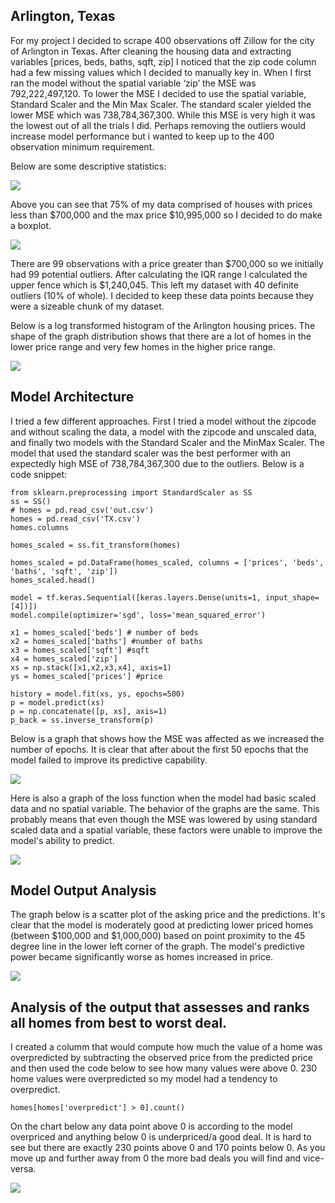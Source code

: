 ## Arlington, Texas

For my project I decided to scrape 400 observations off Zillow for the city of Arlington in Texas. After cleaning the housing data and extracting variables [prices, beds, baths, sqft, zip] I noticed that the zip code column had a few missing values which I decided to manually key in. 
When I first ran the model without the spatial variable ‘zip’ the MSE was 792,222,497,120. 
To lower the MSE I decided to use the spatial variable, Standard Scaler and the Min Max Scaler. The standard scaler yielded the lower MSE which was 738,784,367,300. While this MSE is very high it was the lowest out of all the trials I did. Perhaps removing the outliers would increase model performance but i wanted to keep up to the 400 observation minimum requirement.


Below are some descriptive statistics:

![](descriptive_stats.PNG)

Above you can see that 75% of my data comprised of houses with prices less than $700,000 and the max price $10,995,000 so I decided to do make a boxplot.

![](boxplot.png)

There are 99 observations with a price greater than $700,000 so we initially had 99 potential outliers.
After calculating the IQR range I calculated the upper fence which is $1,240,045. This left my dataset with 40 definite outliers (10% of whole). I decided to keep these data points because they were a sizeable chunk of my dataset. 

Below is a log transformed histogram of the Arlington housing prices. The shape of the graph distribution shows that there are a lot of homes in the lower price range and very few homes in the higher price range.


![](prices_histogram.png)


## Model Architecture 

I tried a few different approaches. First I tried a model without the zipcode and without scaling the data, a model with the zipcode and unscaled data, and finally two models with the Standard Scaler and the MinMax Scaler.
The model that used the standard scaler was the best performer with an expectedly high MSE of 738,784,367,300 due to the outliers.
Below is a code snippet:

    from sklearn.preprocessing import StandardScaler as SS
    ss = SS()
    # homes = pd.read_csv('out.csv')
    homes = pd.read_csv('TX.csv')
    homes.columns

    homes_scaled = ss.fit_transform(homes)

    homes_scaled = pd.DataFrame(homes_scaled, columns = ['prices', 'beds', 'baths', 'sqft', 'zip'])
    homes_scaled.head()

    model = tf.keras.Sequential([keras.layers.Dense(units=1, input_shape=[4])])
    model.compile(optimizer='sgd', loss='mean_squared_error')

    x1 = homes_scaled['beds'] # number of beds
    x2 = homes_scaled['baths'] #number of baths
    x3 = homes_scaled['sqft'] #sqft
    x4 = homes_scaled['zip']
    xs = np.stack([x1,x2,x3,x4], axis=1)
    ys = homes_scaled['prices'] #price

    history = model.fit(xs, ys, epochs=500)
    p = model.predict(xs)
    p = np.concatenate([p, xs], axis=1)
    p_back = ss.inverse_transform(p)


Below is a graph that shows how the MSE was affected as we increased the number of epochs. It is clear that after about the first 50 epochs that the model failed to improve its predictive capability.

![](loss_graph.png)

Here is also a graph of the loss function when the model had basic scaled data and no spatial variable. The behavior of the graphs are the same. This probably means that even though the MSE was lowered by using standard scaled data and a spatial variable, these factors were unable to improve the model's ability to predict. 

![](loss_graph_basic_scale_no_zip.png)


## Model Output Analysis

The graph below is a scatter plot of the asking price and the predictions. It's clear that the model is moderately good at predicting lower priced homes (between $100,000 and $1,000,000) based on point proximity to the 45 degree line in the lower left corner of the graph. The model's predictive power became significantly worse as homes increased in price.

![](scatter.png)


## Analysis of the output that assesses and ranks all homes from best to worst deal.

I created a columm that would compute how much the value of a home was overpredicted by subtracting the observed price from the predicted price and then used the code below to see how many values were above 0. 230 home values were overpredicted so my model had a tendency to overpredict.

    homes[homes['overpredict'] > 0].count()

On the chart below any data point above 0 is according to the model overpriced and anything below 0 is underpriced/a good deal. It is hard to see but there are exactly 230 points above 0 and 170 points below 0. As you move up and further away from 0 the more bad deals you will find and vice-versa.


![](scatter_ask_predict.png)


